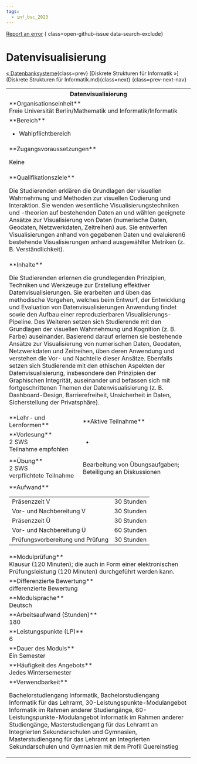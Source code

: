 ```yaml
---
tags:
  - inf_bsc_2023
---
```

[Report an error](https://github.com/SGSSGene/FUB-SUP/issues/new?title=Error%20in%20%22Datenvisualisierung%22&body=There%20seems%20to%20be%20an%20error%20in%20module%20%22Datenvisualisierung%22%2E%0A%0A%3CDescribe%20here%20a%20slightly%20more%20detailed%20description%20of%20what%20is%20wrong%3E&labels=bug)
{ class=open-github-issue data-search-exclude}

# Datenvisualisierung

[« Datenbanksysteme](Datenbanksysteme.md){class=prev}
[Diskrete Strukturen für Informatik »](Diskrete Strukturen für Informatik.md){class=next}
{class=prev-next-nav}

<table markdown id="moduledesc">
<tr markdown class="moduledesc_head"><th colspan="2">Datenvisualisierung </th></tr>
<tr markdown><td colspan="2">**Organisationseinheit**   <br>Freie Universität Berlin/Mathematik und Informatik/Informatik</td></tr>

<tr markdown><td colspan="2">**Bereich**<br>


- Wahlpflichtbereich

</td></tr>

<tr markdown><td colspan="2">**Zugangsvoraussetzungen** <br>

Keine


</td></tr>
<tr markdown><td colspan="2">**Qualifikationsziele**    <br>

Die Studierenden erklären die Grundlagen der visuellen Wahrnehmung und
Methoden zur visuellen Codierung und Interaktion. Sie wenden wesentliche
Visualisierungstechniken und -theorien auf bestehenden Daten an und wählen
geeignete Ansätze zur Visualisierung von Daten (numerische Daten, Geodaten,
Netzwerkdaten, Zeitreihen) aus. Sie entwerfen Visualisierungen anhand von
gegebenen Daten und evaluieren6 bestehende Visualisierungen anhand
ausgewählter Metriken (z. B. Verständlichkeit).


</td></tr>
<tr markdown><td colspan="2">**Inhalte**                <br>

Die Studierenden erlernen die grundlegenden Prinzipien, Techniken und
Werkzeuge zur Erstellung effektiver Datenvisualisierungen. Sie erarbeiten
und üben das methodische Vorgehen, welches beim Entwurf, der Entwicklung und
Evaluation von Datenvisualisierungen Anwendung findet sowie den Aufbau einer
reproduzierbaren Visualisierungs-Pipeline. Des Weiteren setzen sich
Studierende mit den Grundlagen der visuellen Wahrnehmung und Kognition (z.
B. Farbe) auseinander. Basierend darauf erlernen sie bestehende Ansätze zur
Visualisierung von numerischen Daten, Geodaten, Netzwerkdaten und
Zeitreihen, üben deren Anwendung und verstehen die Vor- und Nachteile dieser
Ansätze. Ebenfalls setzen sich Studierende mit den ethischen Aspekten der
Datenvisualisierung, insbesondere den Prinzipien der Graphischen Integrität,
auseinander und befassen sich mit fortgeschrittenen Themen der
Datenvisualisierung (z. B. Dashboard-Design, Barrierefreiheit, Unsicherheit
in Daten, Sicherstellung der Privatsphäre).


</td></tr>

<tr markdown><td>**Lehr- und Lernformen**</td><td>**Aktive Teilnahme**</td></tr>
<tr markdown><td> **Vorlesung** <br>2 SWS <br> Teilnahme empfohlen</td><td>

-
</td></tr>
<tr markdown><td> **Übung** <br>2 SWS <br> verpflichtete Teilnahme</td><td>

Bearbeitung von Übungsaufgaben; Beteiligung an Diskussionen
</td></tr>
<tr markdown><td colspan="2">**Aufwand**                <br>
<table class="aufwand_table">
<tr><td>Präsenzzeit V</td><td>30 Stunden</td></tr>
<tr><td>Vor- und Nachbereitung V</td><td>30 Stunden</td></tr>
<tr><td>Präsenzzeit Ü</td><td>30 Stunden</td></tr>
<tr><td>Vor- und Nachbereitung Ü</td><td>60 Stunden</td></tr>
<tr><td>Prüfungsvorbereitung und Prüfung</td><td>30 Stunden</td></tr>
</table>

</td></tr>
<tr markdown><td colspan="2">**Modulprüfung**             <br>Klausur (120 Minuten); die auch in Form einer elektronischen
Prüfungsleistung (120 Minuten) durchgeführt werden kann.


</td></tr>
<tr markdown><td colspan="2">**Differenzierte Bewertung** <br>differenzierte Bewertung

</td></tr>
<tr markdown><td colspan="2">**Modulsprache**             <br>Deutsch</td></tr>
<tr markdown><td colspan="2">**Arbeitsaufwand (Stunden)** <br>180</td></tr>
<tr markdown><td colspan="2">**Leistungspunkte (LP)**     <br>6</td></tr>
<tr markdown><td colspan="2">**Dauer des Moduls**         <br>Ein Semester</td></tr>
<tr markdown><td colspan="2">**Häufigkeit des Angebots**  <br>Jedes Wintersemester</td></tr>
<tr markdown><td colspan="2">**Verwendbarkeit**           <br>

Bachelorstudiengang Informatik, Bachelorstudiengang Informatik für das
Lehramt, 30-Leistungspunkte-Modulangebot Informatik im Rahmen anderer
Studiengänge, 60-Leistungspunkte-Modulangebot Informatik im Rahmen anderer
Studiengänge, Masterstudiengang für das Lehramt an Integrierten
Sekundarschulen und Gymnasien, Masterstudiengang für das Lehramt an
Integrierten Sekundarschulen und Gymnasien mit dem Profil Quereinstieg


</td></tr>

</table>
